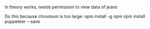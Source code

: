 In theory works, needs permission to view data of jeans

Do this because chromium is too large:
npm install -g npm 
npm install puppeteer --save